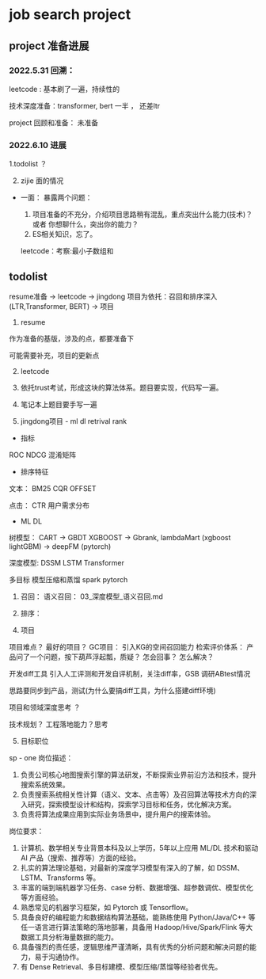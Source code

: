 # job search project


## project 准备进展


### 2022.5.31  回溯：

leetcode : 基本刷了一遍，持续性的

技术深度准备：transformer, bert 一半 ， 还差ltr

project 回顾和准备： 未准备

### 2022.6.10  进展

1.todolist ？


2. zijie 面的情况

* 一面：
  暴露两个问题：
  1. 项目准备的不充分，介绍项目思路稍有混乱，重点突出什么能力(技术)？ 或者 你想聊什么，突出你的能力？
  2. ES相关知识，忘了。


  leetcode：考察:最小子数组和




## todolist

resume准备 -> leetcode -> jingdong 项目为依托：召回和排序深入 (LTR,Transformer, BERT)  -> 项目 

1. resume
  
  作为准备的基版，涉及的点，都要准备下

  可能需要补充，项目的更新点


2. leetcode
  1. 依托trust考试，形成这块的算法体系。题目要实现，代码写一遍。
  2. 笔记本上题目要手写一遍


3. jingdong项目 - ml dl retrival rank

  * 指标

  ROC
  NDCG
  混淆矩阵

  * 排序特征
  
  文本：
  BM25
  CQR
  OFFSET

  点击：
  CTR
  用户需求分布

  *  ML DL
  
  树模型：
  CART -> GBDT  XGBOOST  -> Gbrank, lambdaMart (xgboost  lightGBM) -> deepFM (pytorch)
  
  深度模型:
  DSSM
  LSTM
  Transformer

  多目标
  模型压缩和蒸馏
  spark
  pytorch

  
  1) 召回：
     语义召回： 03_深度模型_语义召回.md

  
  
  2) 排序：




4. 项目

  项目难点？
  最好的项目？
  GC项目： 
  引入KG的空间召回能力
  检索评价体系： 产品问了一个问题，按下葫芦浮起瓢，质疑？ 怎会回事？ 怎么解决？

  开发diff工具
  引入人工评测和开发自评机制，关注diff率，GSB
  调研ABtest情况

  思路要同步到产品，测试(为什么要搞diff工具，为什么搭建diff环境)


  项目和领域深度思考 ？

  技术规划？  工程落地能力？思考


5. 目标职位

sp - one
岗位描述：
1. 负责公司核心地图搜索引擎的算法研发，不断探索业界前沿方法和技术，提升搜索系统效果。
2. 负责搜索系统相关性计算（语义、文本、点击等）及召回算法等技术方向的深入研究，探索模型设计和结构，探索学习目标和任务，优化解决方案。
3. 负责将算法成果应用到实际业务场景中，提升用户的搜索体验。

岗位要求：
1. 计算机、数学相关专业背景本科及以上学历，5年以上应用 ML/DL 技术和驱动 AI 产品（搜索、推荐等）方面的经验。
2. 扎实的算法理论基础，对最新的深度学习模型有深入的了解，如 DSSM、LSTM、Transforms 等。
3. 丰富的端到端机器学习任务、case 分析、数据增强、超参数调优、模型优化等方面经验。
4. 熟悉常见的机器学习框架，如 Pytorch 或 Tensorflow。
5. 具备良好的编程能力和数据结构算法基础，能熟练使用 Python/Java/C++ 等任一语言进行算法策略的落地部署，具备用 Hadoop/Hive/Spark/Flink 等大数据工具分析海量数据的能力。
6. 具备强烈的责任感，逻辑思维严谨清晰，具有优秀的分析问题和解决问题的能力，易于沟通协作。
7. 有 Dense Retrieval、多目标建模、模型压缩/蒸馏等经验者优先。






     



   



